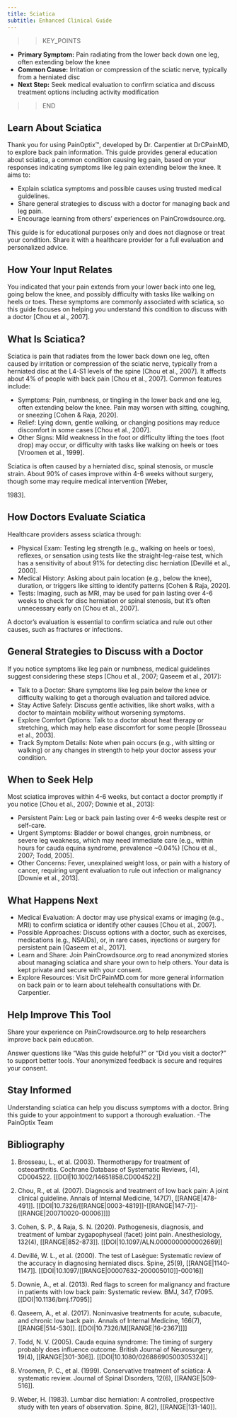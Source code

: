 ```yaml
---
title: Sciatica
subtitle: Enhanced Clinical Guide
---
```


>>KEY_POINTS
- **Primary Symptom:** Pain radiating from the lower back down one leg, often extending below the knee
- **Common Cause:** Irritation or compression of the sciatic nerve, typically from a herniated disc
- **Next Step:** Seek medical evaluation to confirm sciatica and discuss treatment options including activity modification
>>END

## Learn About Sciatica
Thank you for using PainOptix™, developed by Dr. Carpentier at DrCPainMD, to explore back pain information. This guide provides general education about sciatica, a common condition causing leg pain, based on your responses indicating symptoms like leg pain extending below the knee. It aims to:
- Explain sciatica symptoms and possible causes using trusted medical guidelines.
- Share general strategies to discuss with a doctor for managing back and leg pain.
- Encourage learning from others’ experiences on PainCrowdsource.org.

This guide is for educational purposes only and does not diagnose or treat your condition. Share it with a healthcare provider for a full evaluation and personalized advice.
## How Your Input Relates
You indicated that your pain extends from your lower back into one leg, going below the knee, and possibly difficulty with tasks like walking on heels or toes. These symptoms are commonly associated with sciatica, so this guide focuses on helping you understand this condition to discuss with a doctor [Chou et al., 2007].
## What Is Sciatica?

Sciatica is pain that radiates from the lower back down one leg, often caused by irritation or compression of the sciatic nerve, typically from a herniated disc at the L4-S1 levels of the spine [Chou et al., 2007]. It affects about 4% of people with back pain [Chou et al., 2007]. Common features include:
- Symptoms: Pain, numbness, or tingling in the lower back and one leg, often extending below the
knee. Pain may worsen with sitting, coughing, or sneezing [Cohen & Raja, 2020].
- Relief: Lying down, gentle walking, or changing positions may reduce discomfort in some cases
[Chou et al., 2007].
- Other Signs: Mild weakness in the foot or difficulty lifting the toes (foot drop) may occur, or
difficulty with tasks like walking on heels or toes [Vroomen et al., 1999].

Sciatica is often caused by a herniated disc, spinal stenosis, or muscle strain. About 90% of cases improve within 4-6 weeks without surgery, though some may require medical intervention [Weber,

1983].
## How Doctors Evaluate Sciatica
Healthcare providers assess sciatica through:
- Physical Exam: Testing leg strength (e.g., walking on heels or toes), reflexes, or sensation using
tests like the straight-leg-raise test, which has a sensitivity of about 91% for detecting disc herniation [Devillé et al., 2000].
- Medical History: Asking about pain location (e.g., below the knee), duration, or triggers like sitting
to identify patterns [Cohen & Raja, 2020].
- Tests: Imaging, such as MRI, may be used for pain lasting over 4-6 weeks to check for disc
herniation or spinal stenosis, but it’s often unnecessary early on [Chou et al., 2007].

A doctor’s evaluation is essential to confirm sciatica and rule out other causes, such as fractures or infections.
## General Strategies to Discuss with a Doctor
If you notice symptoms like leg pain or numbness, medical guidelines suggest considering these steps [Chou et al., 2007; Qaseem et al., 2017]:
- Talk to a Doctor: Share symptoms like leg pain below the knee or difficulty walking to get a thorough
evaluation and tailored advice.
- Stay Active Safely: Discuss gentle activities, like short walks, with a doctor to maintain mobility
without worsening symptoms.
- Explore Comfort Options: Talk to a doctor about heat therapy or stretching, which may help ease
discomfort for some people [Brosseau et al., 2003].
- Track Symptom Details: Note when pain occurs (e.g., with sitting or walking) or any changes in
strength to help your doctor assess your condition.
## When to Seek Help
Most sciatica improves within 4-6 weeks, but contact a doctor promptly if you notice [Chou et al., 2007;
Downie et al., 2013]:
- Persistent Pain: Leg or back pain lasting over 4-6 weeks despite rest or self-care.
- Urgent Symptoms: Bladder or bowel changes, groin numbness, or severe leg weakness, which may
need immediate care (e.g., within hours for cauda equina syndrome, prevalence ~0.04%) [Chou et al., 2007; Todd, 2005].
- Other Concerns: Fever, unexplained weight loss, or pain with a history of cancer, requiring urgent
evaluation to rule out infection or malignancy [Downie et al., 2013].
## What Happens Next
- Medical Evaluation: A doctor may use physical exams or imaging (e.g., MRI) to confirm sciatica or
identify other causes [Chou et al., 2007].
- Possible Approaches: Discuss options with a doctor, such as exercises, medications (e.g., NSAIDs),
or, in rare cases, injections or surgery for persistent pain [Qaseem et al., 2017].
- Learn and Share: Join PainCrowdsource.org to read anonymized stories about managing sciatica
and share your own to help others. Your data is kept private and secure with your consent.
- Explore Resources: Visit DrCPainMD.com for more general information on back pain or to learn
about telehealth consultations with Dr. Carpentier.
## Help Improve This Tool
Share your experience on PainCrowdsource.org to help researchers improve back pain education.

Answer questions like “Was this guide helpful?” or “Did you visit a doctor?” to support better tools. Your anonymized feedback is secure and requires your consent.
## Stay Informed
Understanding sciatica can help you discuss symptoms with a doctor. Bring this guide to your appointment to support a thorough evaluation.
-The PainOptix Team

## Bibliography

1. Brosseau, L., et al. (2003). Thermotherapy for treatment of osteoarthritis. Cochrane Database of Systematic Reviews, (4), CD004522. [[DOI|10.1002/14651858.CD004522]]

2. Chou, R., et al. (2007). Diagnosis and treatment of low back pain: A joint clinical guideline. Annals of Internal Medicine, 147(7), [[RANGE|478-491]]. [[DOI|10.7326/[[RANGE|0003-4819]]-[[RANGE|147-7]]-[[RANGE|200710020-00006]]]]

3. Cohen, S. P., & Raja, S. N. (2020). Pathogenesis, diagnosis, and treatment of lumbar zygapophyseal (facet) joint pain. Anesthesiology, 132(4), [[RANGE|852-873]]. [[DOI|10.1097/ALN.0000000000002669]]

4. Devillé, W. L., et al. (2000). The test of Lasègue: Systematic review of the accuracy in diagnosing herniated discs. Spine, 25(9), [[RANGE|1140-1147]]. [[DOI|10.1097/[[RANGE|00007632-200005010]]-00016]]

5. Downie, A., et al. (2013). Red flags to screen for malignancy and fracture in patients with low back pain: Systematic review. BMJ, 347, f7095. [[DOI|10.1136/bmj.f7095]]

6. Qaseem, A., et al. (2017). Noninvasive treatments for acute, subacute, and chronic low back pain. Annals of Internal Medicine, 166(7), [[RANGE|514-530]]. [[DOI|10.7326/M[[RANGE|16-2367]]]]

7. Todd, N. V. (2005). Cauda equina syndrome: The timing of surgery probably does influence outcome. British Journal of Neurosurgery, 19(4), [[RANGE|301-306]]. [[DOI|10.1080/02688690500305324]]

8. Vroomen, P. C., et al. (1999). Conservative treatment of sciatica: A systematic review. Journal of Spinal Disorders, 12(6), [[RANGE|509-516]].

9. Weber, H. (1983). Lumbar disc herniation: A controlled, prospective study with ten years of observation. Spine, 8(2), [[RANGE|131-140]].